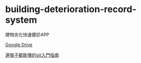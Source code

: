 # building-deterioration-record-system
建物劣化快速健診APP

[Google Drive](https://drive.google.com/drive/folders/1yrxwqZOx9duh9rUa-ipmlM8Of6A6jEHB?usp=sharing)

[連猴子都能懂的git入門指南](https://backlog.com/git-tutorial/tw/)
